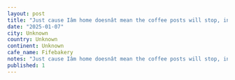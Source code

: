 ```yaml
---
layout: post
title: "Just cause Iâm home doesnât mean the coffee posts will stop, incredible pour over and sweet treats at @fifebakery in mount pleasant. #worldcoffeetour"
date: "2025-01-07"
city: Unknown
country: Unknown
continent: Unknown
cafe_name: Fifebakery
notes: "Just cause Iâm home doesnât mean the coffee posts will stop, incredible pour over and sweet treats at @fifebakery in mount pleasant. #worldcoffeetour"
published: 1
---
```

